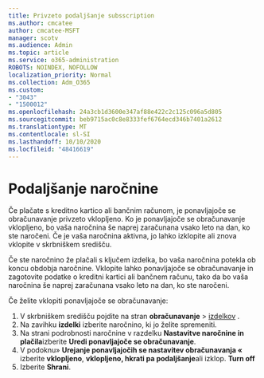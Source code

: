 ```yaml
---
title: Privzeto podaljšanje subsscription
ms.author: cmcatee
author: cmcatee-MSFT
manager: scotv
ms.audience: Admin
ms.topic: article
ms.service: o365-administration
ROBOTS: NOINDEX, NOFOLLOW
localization_priority: Normal
ms.collection: Adm_O365
ms.custom:
- "3043"
- "1500012"
ms.openlocfilehash: 24a3cb1d3600e347af88e422c2c125c096a5d805
ms.sourcegitcommit: beb9715ac0c8e8333fef6764ecd346b7401a2612
ms.translationtype: MT
ms.contentlocale: sl-SI
ms.lasthandoff: 10/10/2020
ms.locfileid: "48416619"
---
```

# <a name="renewing-your-subscription"></a>Podaljšanje naročnine

Če plačate s kreditno kartico ali bančnim računom, je ponavljajoče se obračunavanje privzeto vklopljeno. Ko je ponavljajoče se obračunavanje vklopljeno, bo vaša naročnina še naprej zaračunana vsako leto na dan, ko ste naročeni. Če je vaša naročnina aktivna, jo lahko izklopite ali znova vklopite v skrbniškem središču.

Če ste naročnino že plačali s ključem izdelka, bo vaša naročnina potekla ob koncu obdobja naročnine. Vklopite lahko ponavljajoče se obračunavanje in zagotovite podatke o kreditni kartici ali bančnem računu, tako da bo vaša naročnina še naprej zaračunana vsako leto na dan, ko ste naročeni.

Če želite vklopiti ponavljajoče se obračunavanje:

1. V skrbniškem središču pojdite na stran **obračunavanje**  >  [izdelkov](https://go.microsoft.com/fwlink/p/?linkid=842054) .
2. Na zavihku **izdelki** izberite naročnino, ki jo želite spremeniti.
3. Na strani podrobnosti naročnine v razdelku **Nastavitve naročnine in plačila**izberite **Uredi ponavljajoče se obračunavanje**.
4. V podoknu» **Urejanje ponavljajočih se nastavitev obračunavanja «** izberite **vklopljeno**, **vklopljeno, hkrati pa podaljšanje**ali izklop. **Turn off**
5. Izberite **Shrani**. 
